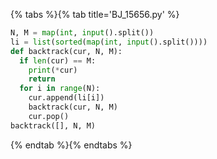 {% tabs %}{% tab title='BJ_15656.py' %}

```py
N, M = map(int, input().split())
li = list(sorted(map(int, input().split())))
def backtrack(cur, N, M):
  if len(cur) == M:
    print(*cur)
    return
  for i in range(N):
    cur.append(li[i])
    backtrack(cur, N, M)
    cur.pop()
backtrack([], N, M)
```

{% endtab %}{% endtabs %}
